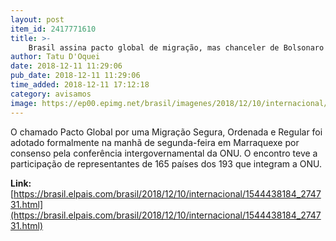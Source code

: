 ```yaml
---
layout: post
item_id: 2417771610
title: >-
    Brasil assina pacto global de migração, mas chanceler de Bolsonaro anuncia retirada
author: Tatu D'Oquei
date: 2018-12-11 11:29:06
pub_date: 2018-12-11 11:29:06
time_added: 2018-12-11 17:12:18
category: avisamos
image: https://ep00.epimg.net/brasil/imagenes/2018/12/10/internacional/1544438184_274731_1544488683_rrss_normal.jpg
---
```


O chamado Pacto Global por uma Migração Segura, Ordenada e Regular foi adotado formalmente na manhã de segunda-feira em Marraquexe por consenso pela conferência intergovernamental da ONU. O encontro teve a participação de representantes de 165 países dos 193 que integram a ONU.

**Link:** [https://brasil.elpais.com/brasil/2018/12/10/internacional/1544438184_274731.html](https://brasil.elpais.com/brasil/2018/12/10/internacional/1544438184_274731.html)

